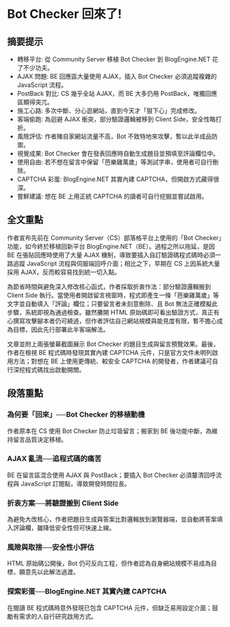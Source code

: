 # Bot Checker 回來了!

## 摘要提示
- 轉移平台: 從 Community Server 移植 Bot Checker 到 BlogEngine.NET 花了不少功夫。  
- AJAX 問題: BE 回應區大量使用 AJAX，插入 Bot Checker 必須追蹤複雜的 JavaScript 流程。  
- PostBack 對比: CS 幾乎全站 AJAX，而 BE 大多仍用 PostBack，唯獨回應區顯得突兀。  
- 施工心路: 多次中斷、分心逛網站，直到今天才「狠下心」完成修改。  
- 客端偷跑: 為迴避 AJAX 衝突，部分驗證邏輯被移到 Client Side，安全性略打折。  
- 風險評估: 作者賭自家網站流量不高，Bot 不致特地來攻擊，暫以此半成品防禦。  
- 視覺成果: Bot Checker 會在發表回應時自動生成題目並預填至評論欄位中。  
- 使用自由: 若不想在留言中保留「芭樂雞萬歲」等測試字串，使用者可自行刪除。  
- CAPTCHA 彩蛋: BlogEngine.NET 其實內建 CAPTCHA，但開啟方式藏得很深。  
- 嘗鮮建議: 想在 BE 上用正統 CAPTCHA 的讀者可自行挖掘並嘗試啟用。  

## 全文重點
作者宣布先前在 Community Server（CS）部落格平台上使用的「Bot Checker」功能，如今終於移植回新平台 BlogEngine.NET（BE）。過程之所以拖延，是因 BE 在張貼回應時使用了大量 AJAX 機制，導致要插入自訂驗證碼程式碼時必須一路追蹤 JavaScript 流程與伺服端回呼介面；相比之下，早期在 CS 上因系統大量採用 AJAX，反而較容易找到統一切入點。

為節省時間與避免深入修改核心函式，作者採取折衷作法：部分驗證邏輯搬到 Client Side 執行。當使用者開啟留言視窗時，程式即產生一條「芭樂雞萬歲」等文字並自動填入「評論」欄位；只要留言者未刻意刪除、且 Bot 無法正確模擬此步驟，系統即視為通過檢查。雖然攤開 HTML 原始碼即可看出驗證方式，真正有心撰寫攻擊腳本者仍可繞過，但作者評估自己網站規模與能見度有限，暫不擔心成為目標，因此先行部署此半客端解法。

文章並附上兩張螢幕截圖展示 Bot Checker 的題目生成與留言預覽效果。最後，作者在檢視 BE 程式碼時發現其實內建 CAPTCHA 元件，只是官方文件未明列啟用方法；對想在 BE 上使用更傳統、較安全 CAPTCHA 的開發者，作者建議可自行深挖程式碼找出啟動開關。

## 段落重點
### 為何要「回來」──Bot Checker 的移植動機
作者原本在 CS 使用 Bot Checker 防止垃圾留言；搬家到 BE 後功能中斷，為維持留言品質決定移植。  

### AJAX 亂流──追程式碼的痛苦
BE 在留言區混合使用 AJAX 與 PostBack；要插入 Bot Checker 必須釐清回呼流程與 JavaScript 訂閱點，導致開發時間拉長。  

### 折衷方案──將驗證搬到 Client Side
為避免大改核心，作者把題目生成與答案比對邏輯放到瀏覽器端，並自動將答案填入評論欄，雖降低安全性但可快速上線。  

### 風險與取捨──安全性小評估
HTML 原始碼公開後，Bot 仍可反向工程，但作者認為自身網站規模不易成為目標，願意先以此解法過渡。  

### 探索彩蛋──BlogEngine.NET 其實內建 CAPTCHA
在閱讀 BE 程式碼時意外發現已包含 CAPTCHA 元件，但缺乏易用設定介面；鼓勵有需求的人自行研究啟用方式。